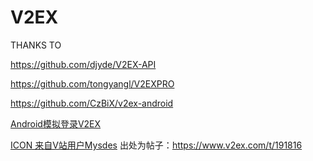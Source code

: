 # V2EX

THANKS TO

https://github.com/djyde/V2EX-API

https://github.com/tongyangl/V2EXPRO

https://github.com/CzBiX/v2ex-android

[Android模拟登录V2EX](https://www.jianshu.com/p/24c0b44f3d0b)

[ICON 来自V站用户Mysdes](https://www.v2ex.com/member/Mysdes) 出处为帖子：https://www.v2ex.com/t/191816